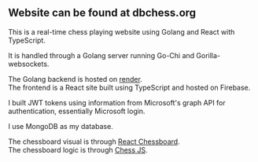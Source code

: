 ## Website can be found at dbchess.org

This is a real-time chess playing website using Golang and React with TypeScript.

It is handled through a Golang server running Go-Chi and Gorilla-websockets.

The Golang backend is hosted on [render](https://render.com/).<br>
The frontend is a React site built using TypeScript and hosted on Firebase.

I built JWT tokens using information from Microsoft's graph API for authentication, essentially Microsoft login.

I use MongoDB as my database.

The chessboard visual is through [React Chessboard](https://www.npmjs.com/package/react-chessboard).<br>
The chessboard logic is through [Chess JS](https://github.com/jhlywa/chess.js/blob/master/README.md).
